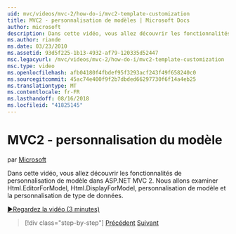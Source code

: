 ```yaml
---
uid: mvc/videos/mvc-2/how-do-i/mvc2-template-customization
title: MVC2 - personnalisation de modèles | Microsoft Docs
author: microsoft
description: Dans cette vidéo, vous allez découvrir les fonctionnalités de personnalisation de modèle dans ASP.NET MVC 2. Nous allons examiner Html.EditorForModel, Html.DisplayForModel, liste de modèles de modèle...
ms.author: riande
ms.date: 03/23/2010
ms.assetid: 93d5f225-1b13-4932-af79-120335d52447
msc.legacyurl: /mvc/videos/mvc-2/how-do-i/mvc2-template-customization
msc.type: video
ms.openlocfilehash: afb04180f4fbdef95f3293acf243f49f658240c0
ms.sourcegitcommit: 45ac74e400f9f2b7dbded66297730f6f14a4eb25
ms.translationtype: MT
ms.contentlocale: fr-FR
ms.lasthandoff: 08/16/2018
ms.locfileid: "41825145"
---
```

<a name="mvc2---template-customization"></a>MVC2 - personnalisation du modèle
====================
par [Microsoft](https://github.com/microsoft)

Dans cette vidéo, vous allez découvrir les fonctionnalités de personnalisation de modèle dans ASP.NET MVC 2. Nous allons examiner Html.EditorForModel, Html.DisplayForModel, personnalisation de modèle et la personnalisation de type de données.

[&#9654;Regardez la vidéo (3 minutes)](https://channel9.msdn.com/Blogs/ASP-NET-Site-Videos/mvc2-template-customization)

> [!div class="step-by-step"]
> [Précédent](mvc2-model-validation.md)
> [Suivant](aspnet-mvc-2-areas.md)
